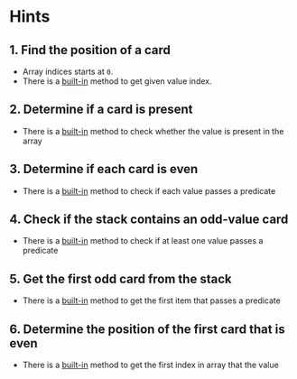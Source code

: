 # Hints

## 1. Find the position of a card

- Array indices starts at `0`.
- There is a [built-in][indexof_method_docs] method to get given value index.

## 2. Determine if a card is present

- There is a [built-in][includes_method_docs] method to check whether the value is present in the array

## 3. Determine if each card is even

- There is a [built-in][every_method_docs] method to check if each value passes a predicate

## 4. Check if the stack contains an odd-value card

- There is a [built-in][some_method_docs] method to check if at least one value passes a predicate

## 5. Get the first odd card from the stack

- There is a [built-in][find_method_docs] method to get the first item that passes a predicate

## 6. Determine the position of the first card that is even

- There is a [built-in][findindex_method_docs] method to get the first index in array that the value

[indexof_method_docs]: https://developer.mozilla.org/en-US/docs/Web/JavaScript/Reference/Global_Objects/Array/indexOf
[includes_method_docs]: https://developer.mozilla.org/en-US/docs/Web/JavaScript/Reference/Global_Objects/Array/includes
[every_method_docs]: https://developer.mozilla.org/en-US/docs/Web/JavaScript/Reference/Global_Objects/Array/every
[some_method_docs]: https://developer.mozilla.org/en-US/docs/Web/JavaScript/Reference/Global_Objects/Array/every
[find_method_docs]: https://developer.mozilla.org/en-US/docs/Web/JavaScript/Reference/Global_Objects/Array/find
[findindex_method_docs]: https://developer.mozilla.org/en-US/docs/Web/JavaScript/Reference/Global_Objects/Array/findIndex

